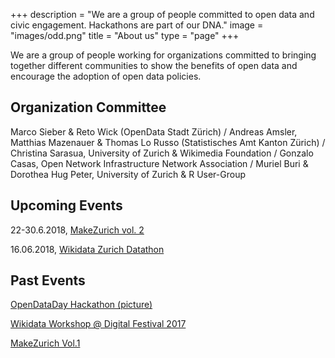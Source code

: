 +++
description = "We are a group of people committed to open data and civic engagement. Hackathons are part of our DNA."
image = "images/odd.png"
title = "About us"
type = "page"
+++

We are a group of people working for organizations committed to bringing together different communities to show the benefits of open data and encourage the adoption of open data policies.

## Organization Committee

Marco Sieber & Reto Wick (OpenData Stadt Zürich) /
Andreas Amsler, Matthias Mazenauer & Thomas Lo Russo (Statistisches Amt Kanton Zürich) /
Christina Sarasua, University of Zurich & Wikimedia Foundation /
Gonzalo Casas, Open Network Infrastructure Network Association /
Muriel Buri & Dorothea Hug Peter, University of Zurich & R User-Group 

## Upcoming Events

22-30.6.2018, <a href="https://makezurich.ch/">MakeZurich vol. 2</a> 

16.06.2018, <a href="https://www.wikidata.org/wiki/Wikidata:Events/Wikidata_Zurich_Datathon">Wikidata Zurich Datathon</a>

## Past Events

[OpenDataDay Hackathon (picture)](https://www.stadt-zuerich.ch/portal/de/index/ogd/anwendungen/2017/ODD17_Hackathon_Projekte.html)

[Wikidata Workshop @ Digital Festival 2017](https://www.wikidata.org/wiki/Wikidata:Events/Wikidata_Zurich)

[MakeZurich Vol.1](https://makezurich.ch/)

